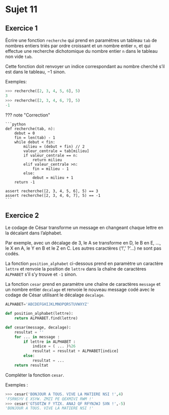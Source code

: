 # Sujet 11


## Exercice 1

Écrire une fonction `recherche` qui prend en paramètres un tableau `tab` de nombres entiers triés par ordre croissant et un nombre entier `n`, et qui effectue une recherche dichotomique du nombre entier `n` dans le tableau non vide `tab`.

Cette fonction doit renvoyer un indice correspondant au nombre cherché s’il est dans le tableau, $-1$ sinon.

Exemples:

```python
>>> recherche([2, 3, 4, 5, 6], 5)
3
>>> recherche([2, 3, 4, 6, 7], 5)
-1
```

??? note "Correction"

    ```python
    def recherche(tab, n):
        debut = 0
        fin = len(tab) - 1
        while debut < fin:
            milieu = (debut + fin) // 2
            valeur_centrale = tab[milieu]
            if valeur_centrale == n:
                return milieu
            elif valeur_centrale >n:
                fin = milieu - 1
            else:
                debut = milieu + 1
        return -1

    assert recherche([2, 3, 4, 5, 6], 5) == 3
    assert recherche([2, 3, 4, 6, 7], 5) == -1
    ```



## Exercice 2

Le codage de César transforme un message en changeant chaque lettre en la décalant dans l’alphabet.

Par exemple, avec un décalage de 3, le A se transforme en D, le B en E, ..., le X en A, le Y en B et le Z en C. Les autres caractères (‘!’,’ ?’…) ne sont pas codés.

La fonction `position_alphabet` ci-dessous prend en paramètre un caractère `lettre` et renvoie la position de `lettre` dans la chaîne de caractères `ALPHABET` s’il s’y trouve et `-1` sinon.

La fonction `cesar` prend en paramètre une chaîne de caractères `message` et un nombre entier `decalage` et renvoie le nouveau message codé avec le codage de César utilisant le décalage `decalage`.

```python
ALPHABET='ABCDEFGHIJKLMNOPQRSTUVWXYZ'

def position_alphabet(lettre):
    return ALPHABET.find(lettre)

def cesar(message, decalage):
    resultat = ''
    for ... in message :
        if lettre in ALPHABET :
            indice = ( ... )%26
            resultat = resultat + ALPHABET[indice]
        else:
            resultat = ...
    return resultat
```

Compléter la fonction `cesar`.

Exemples :

```python
>>> cesar('BONJOUR A TOUS. VIVE LA MATIERE NSI !',4)
'FSRNSYV E XSYW. ZMZI PE QEXMIVI RWM !'
>>> cesar('GTSOTZW F YTZX. ANAJ QF RFYNJWJ SXN !',-5)
'BONJOUR A TOUS. VIVE LA MATIERE NSI !'
```
